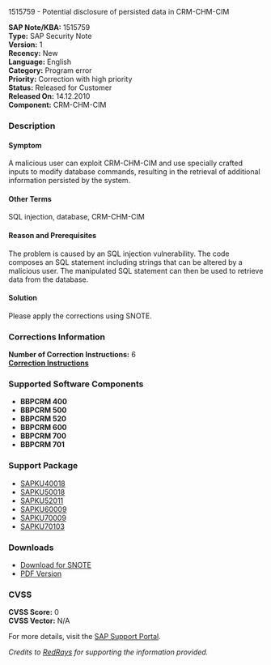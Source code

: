 1515759 - Potential disclosure of persisted data in CRM-CHM-CIM

**SAP Note/KBA:** 1515759  
**Type:** SAP Security Note  
**Version:** 1  
**Recency:** New  
**Language:** English  
**Category:** Program error  
**Priority:** Correction with high priority  
**Status:** Released for Customer  
**Released On:** 14.12.2010  
**Component:** CRM-CHM-CIM

### Description

#### Symptom
A malicious user can exploit CRM-CHM-CIM and use specially crafted inputs to modify database commands, resulting in the retrieval of additional information persisted by the system.

#### Other Terms
SQL injection, database, CRM-CHM-CIM

#### Reason and Prerequisites
The problem is caused by an SQL injection vulnerability. The code composes an SQL statement including strings that can be altered by a malicious user. The manipulated SQL statement can then be used to retrieve data from the database.

#### Solution
Please apply the corrections using SNOTE.

### Corrections Information
**Number of Correction Instructions:** 6  
**[Correction Instructions](https://me.sap.com/corrins/0001515759/63)**

### Supported Software Components

- **BBPCRM 400**  
- **BBPCRM 500**  
- **BBPCRM 520**  
- **BBPCRM 600**  
- **BBPCRM 700**  
- **BBPCRM 701**  

### Support Package
- [SAPKU40018](https://me.sap.com/supportpackage/SAPKU40018)  
- [SAPKU50018](https://me.sap.com/supportpackage/SAPKU50018)  
- [SAPKU52011](https://me.sap.com/supportpackage/SAPKU52011)  
- [SAPKU60009](https://me.sap.com/supportpackage/SAPKU60009)  
- [SAPKU70009](https://me.sap.com/supportpackage/SAPKU70009)  
- [SAPKU70103](https://me.sap.com/supportpackage/SAPKU70103)  

### Downloads
- [Download for SNOTE](https://notesdownloads.sap.com/note/0040000008985622017)  
- [PDF Version](https://userapps.support.sap.com/sap/support/sfm/notes/print/0001515759?language=en-US&token=8CC28986E0C98B45979A069B56D4382F)

### CVSS
**CVSS Score:** 0  
**CVSS Vector:** N/A

For more details, visit the [SAP Support Portal](https://me.sap.com/).

*Credits to [RedRays](https://redrays.io) for supporting the information provided.*